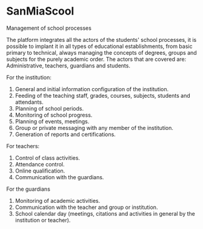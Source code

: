 # SanMiaScool
Management of school processes

The platform integrates all the actors of the students' school processes, it is possible to implant it in all types of educational establishments, from basic primary to technical, always managing the concepts of degrees, groups and subjects for the purely academic order.
The actors that are covered are: Administrative, teachers, guardians and students.

For the institution:
1. General and initial information configuration of the institution.
2. Feeding of the teaching staff, grades, courses, subjects, students and attendants.
3. Planning of school periods.
4. Monitoring of school progress.
5. Planning of events, meetings.
6. Group or private messaging with any member of the institution.
7. Generation of reports and certifications.

For teachers:
1. Control of class activities.
2. Attendance control.
3. Online qualification.
4. Communication with the guardians.

For the guardians
1. Monitoring of academic activities.
2. Communication with the teacher and group or institution.
3. School calendar day (meetings, citations and activities in general by the institution or teacher).
